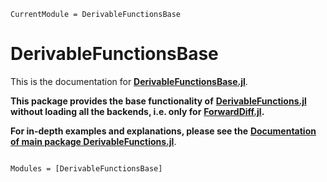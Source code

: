 ```@meta
CurrentModule = DerivableFunctionsBase
```

# DerivableFunctionsBase

This is the documentation for [**DerivableFunctionsBase.jl**](https://github.com/RafaelArutjunjan/DerivableFunctionsBase.jl).

**This package provides the base functionality of** [**DerivableFunctions.jl**](https://github.com/RafaelArutjunjan/DerivableFunctions.jl) **without loading all the backends, i.e. only for** [**ForwardDiff.jl**](https://github.com/JuliaDiff/ForwardDiff.jl)**.**

**For in-depth examples and explanations, please see the** [**Documentation of main package DerivableFunctions.jl**](https://rafaelarutjunjan.github.io/DerivableFunctions.jl/stable/).

```@index
```

```@autodocs
Modules = [DerivableFunctionsBase]
```
